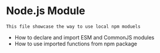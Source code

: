 # Node.js Module 

    This file showcase the way to use local npm moduels 
- How to declare and import ESM and CommonJS modules
- How to use imported functions from npm package